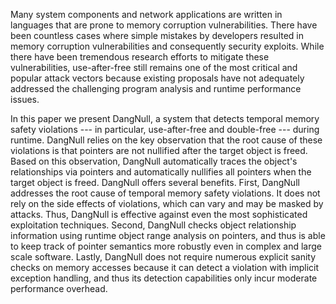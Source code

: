 Many system components and network applications are written in languages that
are prone to memory corruption vulnerabilities. There have been countless cases
where simple mistakes by developers resulted in memory corruption
vulnerabilities and consequently security exploits. While there have been
tremendous research efforts to mitigate these vulnerabilities, use-after-free
still remains one of the most critical and popular attack vectors because
existing proposals have not adequately addressed the challenging program
analysis and runtime performance issues.

In this paper we present DangNull, a system that detects temporal memory safety
violations --- in particular, use-after-free and double-free --- during
runtime. DangNull relies on the key observation that the root cause of these
violations is that pointers are not nullified after the target object is
freed. Based on this observation, DangNull automatically traces the object's
relationships via pointers and automatically nullifies all pointers when the
target object is freed. DangNull offers several benefits. First, DangNull
addresses the root cause of temporal memory safety violations. It does not rely
on the side effects of violations, which can vary and may be masked by
attacks. Thus, DangNull is effective against even the most sophisticated
exploitation techniques. Second, DangNull checks object relationship information
using runtime object range analysis on pointers, and thus is able to keep track
of pointer semantics more robustly even in complex and large scale
software. Lastly, DangNull does not require numerous explicit sanity checks on
memory accesses because it can detect a violation with implicit exception
handling, and thus its detection capabilities only incur moderate performance
overhead.
